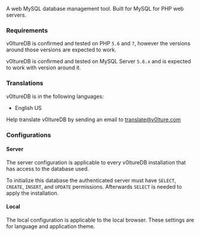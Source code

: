 A web MySQL database management tool.
Built for MySQL for PHP web servers.

### Requirements
v0ltureDB is confirmed and tested on PHP `5.6` and `7`, however the versions around those versions are expected to work.

v0ltureDB is confirmed and tested on MySQL Server `5.6.x` and is expected to work with version around it.

### Translations
v0ltureDB is in the following languages:
  - English US

Help translate v0ltureDB by sending an email to [translate@v0lture.com](mailto://translate@v0lture.com)

### Configurations
#### Server
The server configuration is applicable to every v0ltureDB installation that has access to the database used.

To initialize this database the authenticated server must have `SELECT`, `CREATE`, `INSERT`, and `UPDATE` permissions.
Afterwards `SELECT` is needed to apply the installation.

#### Local
The local configuration is applicable to the local browser.
These settings are for language and application theme.
